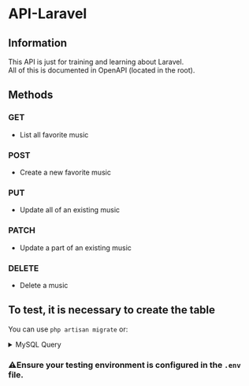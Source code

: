# API-Laravel

## Information
This API is just for training and learning about Laravel.  
All of this is documented in OpenAPI (located in the root).

## Methods

### GET
- List all favorite music

### POST
- Create a new favorite music

### PUT
- Update all of an existing music

### PATCH
- Update a part of an existing music

### DELETE
- Delete a music

## To test, it is necessary to create the table

You can use `php artisan migrate` or:

<details>
<summary>MySQL Query</summary>

```sql 
CREATE TABLE `favorite_music` (
    `id` BIGINT UNSIGNED AUTO_INCREMENT PRIMARY KEY,
    `name` VARCHAR(255) NOT NULL,
    `artist` VARCHAR(255) NOT NULL,
    `tier` INT NOT NULL
);
```
</details>


### ⚠️Ensure your testing environment is configured in the `.env` file.